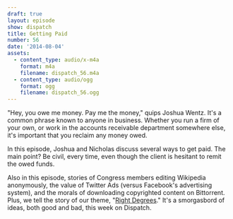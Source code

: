 ```yaml
---
draft: true
layout: episode
show: dispatch
title: Getting Paid
number: 56
date: '2014-08-04'
assets:
  - content_type: audio/x-m4a
    format: m4a
    filename: dispatch_56.m4a
  - content_type: audio/ogg
    format: ogg
    filename: dispatch_56.ogg
---
```

"Hey, you owe me money. Pay me the money," quips Joshua Wentz. It's a common phrase known to anyone in business. Whether you run a firm of your own, or work in the accounts receivable department somewhere else, it's important that you reclaim any money owed.

In this episode, Joshua and Nicholas discuss several ways to get paid. The main point? Be civil, every time, even though the client is hesitant to remit the owed funds.

Also in this episode, stories of Congress members editing Wikipedia anonymously, the value of Twitter Ads (versus Facebook's advertising system), and the morals of downloading copyrighted content on Bittorrent. Plus, we tell the story of our theme, "[Right Degrees](http://joshuawentzmusic.bandcamp.com/track/right-degrees)." It's a smorgasbord of ideas, both good and bad, this week on Dispatch.